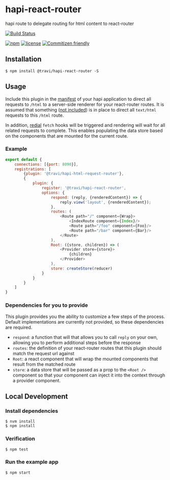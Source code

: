 # hapi-react-router

hapi route to delegate routing for html content to react-router

[![Build Status](https://img.shields.io/travis/travi/hapi-react-router.svg?style=flat)](https://travis-ci.org/travi/hapi-react-router)

[![npm](https://img.shields.io/npm/v/@travi/hapi-react-router.svg?maxAge=2592000)](https://www.npmjs.com/package/@travi/hapi-react-router)
[![license](https://img.shields.io/github/license/travi/hapi-react-router.svg)](LICENSE)
[![Commitizen friendly](https://img.shields.io/badge/commitizen-friendly-brightgreen.svg)](http://commitizen.github.io/cz-cli/)

## Installation

```
$ npm install @travi/hapi-react-router -S
```

## Usage

Include this plugin in the [manifest](https://github.com/hapijs/glue) of your hapi application
to direct all requests to `/html` to a server-side renderer for your react-router routes. It is
assumed that something ([not included](https://github.com/travi/hapi-html-request-router)) is
in place to direct all `text/html` requests to this `/html` route.

In addition, [redial](https://github.com/markdalgleish/redial) `fetch` hooks will be triggered
and rendering will wait for all related requests to complete. This enables populating the data
store based on the components that are mounted for the current route.

### Example
```js
export default {
    connections: [{port: 8090}],
    registrations: [
        {plugin: '@travi/hapi-html-request-router'},
        {
            plugin: {
                register: '@travi/hapi-react-router',
                options: {
                    respond: (reply, {renderedContent}) => {
                        reply.view('layout', {renderedContent});
                    },
                    routes: (
                        <Route path="/" component={Wrap}>
                            <IndexRoute component={Index}/>
                            <Route path="/foo" component={Foo}/>
                            <Route path="/bar" component={Bar}/>
                        </Route>
                    ),
                    Root: ({store, children}) => (
                        <Provider store={store}>
                            {children}
                        </Provider>
                    ),
                    store: createStore(reducer)
                }
            }
        }
    ]
}
```

### Dependencies for you to provide

This plugin provides you the ability to customize a few steps of the process. Default implementations
are currently not provided, so these dependencies are required.

* `respond`: a function that will that allows you to call `reply` on your own, allowing you to perform
  additional steps before the response
* `routes`: the definition of your react-router routes that this plugin should match the request url
  against
* `Root`: a react component that will wrap the mounted components that result from the matched route
* `store`: a data store that will be passed as a prop to the `<Root />` component so that your
  component can inject it into the context through a provider component.

## Local Development

### Install dependencies
```
$ nvm install
$ npm install
```

### Verification
```
$ npm test
```

### Run the example app
```
$ npm start
```
